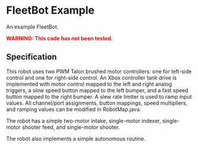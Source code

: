 # FleetBot Example

An example FleetBot.

<span style="color:red">**WARNING: This code has not been tested.**</span>

## Specification

This robot uses two PWM Talon brushed motor controllers: one for left-side control and one for right-side control. An Xbox controller tank drive is implemented with motor control mapped to the left and right analog triggers, a slow speed button mapped to the left bumper, and a fast speed button mapped to the right bumper. A slew rate limiter is used to ramp input values. All channel/port assignments, button mappings, speed multipliers, and ramping values can be modified in RobotMap.java.

The robot has a simple two-motor intake, single-motor indexer, single-motor shooter feed, and single-motor shooter.

The robot also implements a simple autonomous routine.
